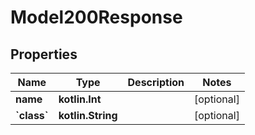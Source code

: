 
# Model200Response

## Properties
Name | Type | Description | Notes
------------ | ------------- | ------------- | -------------
**name** | **kotlin.Int** |  |  [optional]
**&#x60;class&#x60;** | **kotlin.String** |  |  [optional]



